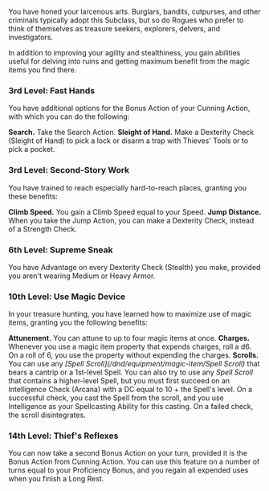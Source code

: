 You have honed your larcenous arts. Burglars, bandits, cutpurses, and other criminals typically adopt this Subclass, but so do Rogues who prefer to think of themselves as treasure seekers, explorers, delvers, and investigators.

In addition to improving your agility and stealthiness, you gain abilities useful for delving into ruins and getting maximum benefit from the magic items you find there. 

### 3rd Level: Fast Hands

You have additional options for the Bonus Action of your Cunning Action, with which you can do the following:

**Search.** Take the Search Action. 
**Sleight of Hand.** Make a Dexterity Check (Sleight of Hand) to pick a lock or disarm a trap with Thieves' Tools or to pick a pocket. 

### 3rd Level: Second-Story Work

You have trained to reach especially hard-to-reach places, granting you these benefits: 

**Climb Speed.** You gain a Climb Speed equal to your Speed.
**Jump Distance.** When you take the Jump Action, you can make a Dexterity Check, instead of a Strength Check. 

### 6th Level: Supreme Sneak

You have Advantage on every Dexterity Check (Stealth) you make, provided you aren't wearing Medium or Heavy Armor. 

### 10th Level: Use Magic Device

In your treasure hunting, you have learned how to maximize use of magic items, granting you the following benefits: 

**Attunement.** You can attune to up to four magic items at once. 
**Charges.** Whenever you use a magic item property that expends charges, roll a d6. On a roll of 6, you use the property without expending the charges.
**Scrolls.** You can use any _[Spell Scroll](/dnd/equipment/magic-item/Spell Scroll)_ that bears a cantrip or a 1st-level Spell. You can also try to use any _Spell Scroll_ that contains a higher-level Spell, but you must first succeed on an Intelligence Check (Arcana) with a DC equal to 10 + the Spell's level. On a successful check, you cast the Spell from the scroll, and you use Intelligence as your Spellcasting Ability for this casting. On a failed check, the scroll disintegrates. 

### 14th Level: Thief's Reflexes

You can now take a second Bonus Action on your turn, provided it is the Bonus Action from Cunning Action. You can use this feature on a number of turns equal to your Proficiency Bonus, and you regain all expended uses when you finish a Long Rest.

